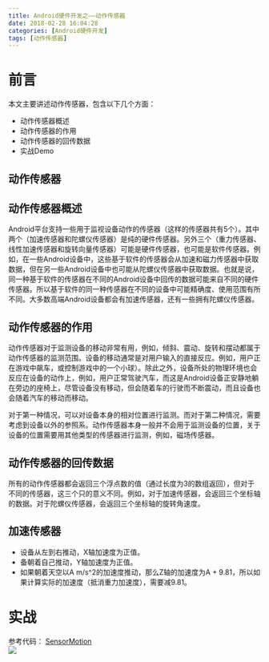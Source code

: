 ```yaml
---
title: Android硬件开发之——动作传感器
date: 2018-02-28 16:04:28
categories: [Android硬件开发]
tags: [动作传感器]
---
```

# 前言  
本文主要讲述动作传感器，包含以下几个方面：  

- 动作传感器概述
- 动作传感器的作用  
- 动作传感器的回传数据
- 实战Demo   

<!--more-->   
## 动作传感器 
## 动作传感器概述

Android平台支持一些用于监视设备动作的传感器（这样的传感器共有5个）。其中两个（加速传感器和陀螺仪传感器）是纯的硬件传感器。另外三个（重力传感器、线性加速传感器和旋转向量传感器）可能是硬件传感器，也可能是软件传感器。例如，在一些Android设备中，这些基于软件的传感器会从加速和磁力传感器中获取数据，但在另一些Android设备中也可能从陀螺仪传感器中获取数据。也就是说，同一种基于软件的传感器在不同的Android设备中回传的数据可能来自不同的硬件传感器。所以基于软件的同一种传感器在不同的设备中可能精确度、使用范围有所不同。大多数高端Android设备都会有加速传感器，还有一些拥有陀螺仪传感器。  

## 动作传感器的作用  
动作传感器对于监测设备的移动非常有用，例如，倾斜、震动、旋转和摆动都属于动作传感器的监测范围。设备的移动通常是对用户输入的直接反应。例如，用户正在游戏中飙车，或控制游戏中的一个小球）。除此之外，设备所处的物理环境也会反应在设备的动作上，例如，用户正常驾驶汽车，而这是Android设备正安静地躺在旁边的座椅上，尽管设备没有移动，但会随着车的行驶而不断震动，而且设备也会随着汽车的移动而移动。  

对于第一种情况，可以对设备本身的相对位置进行监测。而对于第二种情况，需要考虑到设备以外的参照系。动作传感器本身一般并不会用于监测设备的位置，关于设备的位置需要用其他类型的传感器进行监测，例如，磁场传感器。   
## 动作传感器的回传数据   

所有的动作传感器都会返回三个浮点数的值（通过长度为3的数组返回），但对于不同的传感器，这三个只的意义不同。例如，对于加速传感器，会返回三个坐标轴的数据。对于陀螺仪传感器，会返回三个坐标轴的旋转角速度。  

## 加速传感器  
- 设备从左到右推动，X轴加速度为正值。
- 备朝着自己推动，Y轴加速度为正值。  
- 如果朝着天空以A m/s^2的加速度推动，那么Z轴的加速度为A + 9.81，所以如果计算实际的加速度（抵消重力加速度），需要减9.81。  

# 实战  
参考代码： [SensorMotion][1]   
![][2]  


[1]: https://github.com/PGzxc/SensorMotion
[2]: http://p4ub8kcva.bkt.clouddn.com/sensor-event.gif

